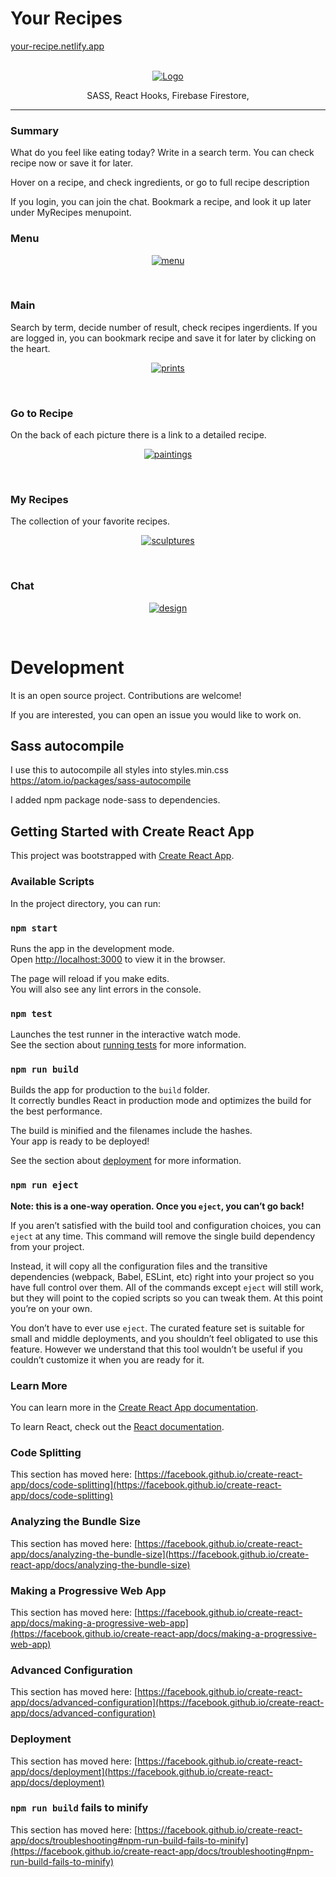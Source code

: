 
# Your Recipes


  <a href="https://your-recipe.netlify.app/">
your-recipe.netlify.app
  </a>
<br/>
<!-- PROJECT LOGO -->
<br/>
<p align="center">
  <a href="https://your-recipe.netlify.app/">
    <img src="./gif/logo.png" alt="Logo" >
  </a>
</p>

<p align="center">
 SASS, React Hooks, Firebase Firestore,
</p>


***
### Summary

What do you feel like eating today?
Write in a search term. You can check recipe now or save it for later.

Hover on a recipe, and check ingredients, or go to full recipe description

If you login, you can join the chat.
Bookmark a recipe, and look it up later under MyRecipes menupoint.


### Menu

<p align="center">
  <a href="https://your-recipe.netlify.app/">
    <img src="./gif/menu.png" alt="menu" >
  </a>
</p>
<br>

### Main

Search by term, decide number of result, check recipes ingerdients. If you are logged in, you can bookmark recipe and save it for later by clicking on the heart.
<p align="center">
  <a href="https://your-recipe.netlify.app/">
    <img src="./gif/main.gif" alt="prints" >
  </a>
</p>
<br>

### Go to Recipe

On the back of each picture there is a link to a detailed recipe. 

<p align="center">
  <a href="https://your-recipe.netlify.app/">
    <img src="./gif/recipe.gif" alt="paintings" >
  </a>
</p>
<br>

### My Recipes

The collection of your favorite recipes.

<p align="center">
  <a href="https://your-recipe.netlify.app/">
    <img src="./gif/recipe.gif" alt="sculptures" >
  </a>
</p>
<br>

### Chat
<p align="center">
  <a href="http://rostbrand.com/">
    <img src="./gif/design.gif" alt="design" >
  </a>
</p>
<br>

# Development

It is an open source project. Contributions are welcome!

If you are interested, you can open an issue you would like to work on.


## Sass autocompile

I use this to autocompile all styles into styles.min.css
https://atom.io/packages/sass-autocompile

I added npm package node-sass to dependencies.


## Getting Started with Create React App

This project was bootstrapped with [Create React App](https://github.com/facebook/create-react-app).

### Available Scripts

In the project directory, you can run:

### `npm start`

Runs the app in the development mode.\
Open [http://localhost:3000](http://localhost:3000) to view it in the browser.

The page will reload if you make edits.\
You will also see any lint errors in the console.

### `npm test`

Launches the test runner in the interactive watch mode.\
See the section about [running tests](https://facebook.github.io/create-react-app/docs/running-tests) for more information.

### `npm run build`

Builds the app for production to the `build` folder.\
It correctly bundles React in production mode and optimizes the build for the best performance.

The build is minified and the filenames include the hashes.\
Your app is ready to be deployed!

See the section about [deployment](https://facebook.github.io/create-react-app/docs/deployment) for more information.

### `npm run eject`

**Note: this is a one-way operation. Once you `eject`, you can’t go back!**

If you aren’t satisfied with the build tool and configuration choices, you can `eject` at any time. This command will remove the single build dependency from your project.

Instead, it will copy all the configuration files and the transitive dependencies (webpack, Babel, ESLint, etc) right into your project so you have full control over them. All of the commands except `eject` will still work, but they will point to the copied scripts so you can tweak them. At this point you’re on your own.

You don’t have to ever use `eject`. The curated feature set is suitable for small and middle deployments, and you shouldn’t feel obligated to use this feature. However we understand that this tool wouldn’t be useful if you couldn’t customize it when you are ready for it.

### Learn More

You can learn more in the [Create React App documentation](https://facebook.github.io/create-react-app/docs/getting-started).

To learn React, check out the [React documentation](https://reactjs.org/).

### Code Splitting

This section has moved here: [https://facebook.github.io/create-react-app/docs/code-splitting](https://facebook.github.io/create-react-app/docs/code-splitting)

### Analyzing the Bundle Size

This section has moved here: [https://facebook.github.io/create-react-app/docs/analyzing-the-bundle-size](https://facebook.github.io/create-react-app/docs/analyzing-the-bundle-size)

### Making a Progressive Web App

This section has moved here: [https://facebook.github.io/create-react-app/docs/making-a-progressive-web-app](https://facebook.github.io/create-react-app/docs/making-a-progressive-web-app)

### Advanced Configuration

This section has moved here: [https://facebook.github.io/create-react-app/docs/advanced-configuration](https://facebook.github.io/create-react-app/docs/advanced-configuration)

### Deployment

This section has moved here: [https://facebook.github.io/create-react-app/docs/deployment](https://facebook.github.io/create-react-app/docs/deployment)

### `npm run build` fails to minify

This section has moved here: [https://facebook.github.io/create-react-app/docs/troubleshooting#npm-run-build-fails-to-minify](https://facebook.github.io/create-react-app/docs/troubleshooting#npm-run-build-fails-to-minify)
